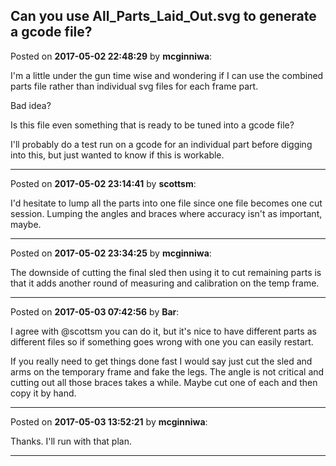 ## Can you use All_Parts_Laid_Out.svg to generate a gcode file?
Posted on **2017-05-02 22:48:29** by **mcginniwa**:

I'm a little under the gun time wise and wondering if I can use the combined parts file rather than individual svg files for each frame part.

Bad idea?

Is this file even something that is ready to be tuned into a gcode file?

I'll probably do a test run on a gcode for an individual part before digging into this, but just wanted to know if this is workable.

---

Posted on **2017-05-02 23:14:41** by **scottsm**:

I'd hesitate to lump all the parts into one file since one file becomes one cut session. Lumping the angles and braces where accuracy isn't as important, maybe.

---

Posted on **2017-05-02 23:34:25** by **mcginniwa**:

The downside of cutting the final sled then using it to cut remaining parts is that it adds another round of measuring and calibration on the temp frame.

---

Posted on **2017-05-03 07:42:56** by **Bar**:

I agree with @scottsm you can do it, but it's nice to have different parts as different files so if something goes wrong with one you can easily restart.

If you really need to get things done fast I would say just cut the sled and arms on the temporary frame and fake the legs. The angle is not critical and cutting out all those braces takes a while. Maybe cut one of each and then copy it by hand.

---

Posted on **2017-05-03 13:52:21** by **mcginniwa**:

Thanks. I'll run with that plan.

---

